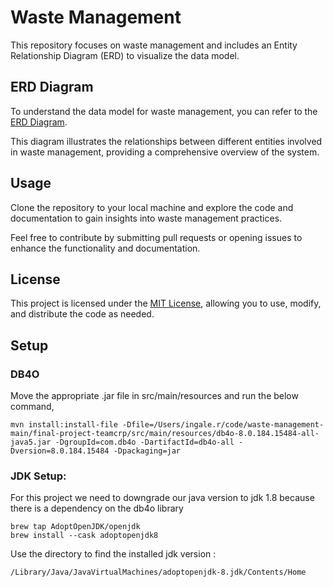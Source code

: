 # Waste Management

This repository focuses on waste management and includes an Entity Relationship Diagram (ERD) to visualize the data model.

## ERD Diagram

To understand the data model for waste management, you can refer to the [ERD Diagram](https://lucid.app/lucidchart/93e8a631-db83-432d-ac8b-6dcb887e1760/edit?page=0_0&invitationId=inv_323c7477-c7b2-424e-a344-901a08b6bad6#).

This diagram illustrates the relationships between different entities involved in waste management, providing a comprehensive overview of the system.

## Usage

Clone the repository to your local machine and explore the code and documentation to gain insights into waste management practices.

Feel free to contribute by submitting pull requests or opening issues to enhance the functionality and documentation.

## License

This project is licensed under the [MIT License](LICENSE), allowing you to use, modify, and distribute the code as needed.

## Setup

### DB4O

Move the appropriate .jar file in src/main/resources and run the below command,
```
mvn install:install-file -Dfile=/Users/ingale.r/code/waste-management-main/final-project-teamcrp/src/main/resources/db4o-8.0.184.15484-all-java5.jar -DgroupId=com.db4o -DartifactId=db4o-all -Dversion=8.0.184.15484 -Dpackaging=jar
```

### JDK Setup:

For this project we need to downgrade our java version to jdk 1.8 because there is a dependency on the db4o library

```
brew tap AdoptOpenJDK/openjdk   
brew install --cask adoptopenjdk8    

```

Use the directory to find the installed jdk version :

```
/Library/Java/JavaVirtualMachines/adoptopenjdk-8.jdk/Contents/Home
```

